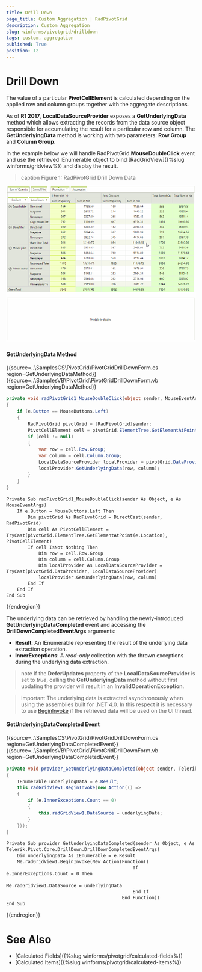 ```yaml
---
title: Drill Down
page_title: Custom Aggregation | RadPivotGrid
description: Custom Aggregation
slug: winforms/pivotgrid/drilldown
tags: custom, aggregation
published: True
position: 12
---
```


# Drill Down

The value of a particular __PivotCellElement__ is calculated depending on the applied row and column groups together with the aggregate descriptions.

As of __R1 2017__, __LocalDataSourceProvider__ exposes a __GetUnderlyingData__ method which allows extracting the records from the data source object responsible for accumulating the result for a particular row and column. The __GetUnderlyingData__ method is working with two parameters: __Row Group__ and __Column Group__.

In the example below we will handle RadPivotGrid.__MouseDoubleClick__ event and use the retrieved IEnumerable object to bind [RadGridView]({%slug winforms/gridview%}) and display the result.

>caption Figure 1: RadPivotGrid Drill Down Data

![pivotgrid-drilldown 001](images/pivotgrid-drilldown001.gif)

#### GetUnderlyingData Method

{{source=..\SamplesCS\PivotGrid\PivotGridDrillDownForm.cs region=GetUnderlyingDataMethod}} 
{{source=..\SamplesVB\PivotGrid\PivotGridDrillDownForm.vb region=GetUnderlyingDataMethod}}
````C#
private void radPivotGrid1_MouseDoubleClick(object sender, MouseEventArgs e)
{
    if (e.Button == MouseButtons.Left)
    {
        RadPivotGrid pivotGrid = (RadPivotGrid)sender;
        PivotCellElement cell = pivotGrid.ElementTree.GetElementAtPoint(e.Location) as PivotCellElement;
        if (cell != null)
        {
            var row = cell.Row.Group;
            var column = cell.Column.Group;
            LocalDataSourceProvider localProvider = pivotGrid.DataProvider as LocalDataSourceProvider;
            localProvider.GetUnderlyingData(row, column);
        }
    }
}

````
````VB.NET
Private Sub radPivotGrid1_MouseDoubleClick(sender As Object, e As MouseEventArgs)
    If e.Button = MouseButtons.Left Then
        Dim pivotGrid As RadPivotGrid = DirectCast(sender, RadPivotGrid)
        Dim cell As PivotCellElement = TryCast(pivotGrid.ElementTree.GetElementAtPoint(e.Location), PivotCellElement)
        If cell IsNot Nothing Then
            Dim row = cell.Row.Group
            Dim column = cell.Column.Group
            Dim localProvider As LocalDataSourceProvider = TryCast(pivotGrid.DataProvider, LocalDataSourceProvider)
            localProvider.GetUnderlyingData(row, column)
        End If
    End If
End Sub

````



{{endregion}}

The underlying data can be retrieved by handling the newly-introduced __GetUnderlyingDataCompleted__ event and accessing the __DrillDownCompletedEventArgs__ arguments:

* __Result__: An IEnumerable representing the result of the underlying data extraction operation.
* __InnerExceptions__: A *read-only* collection with the thrown exceptions during the underlying data extraction.

>note If the __DeferUpdates__ property of the __LocalDataSourceProvider__ is set to *true*, calling the __GetUnderlyingData__ method without first updating the provider will result in an __InvalidOperationException__.

>important The underlying data is extracted asynchronously when using the assemblies built for .NET 4.0. In this respect it is necessary to use [BeginInvoke](https://msdn.microsoft.com/en-us/library/a06c0dc2(v=vs.110).aspx) if the retrieved data will be used on the UI thread.

#### GetUnderlyingDataCompleted Event

{{source=..\SamplesCS\PivotGrid\PivotGridDrillDownForm.cs region=GetUnderlyingDataCompletedEvent}} 
{{source=..\SamplesVB\PivotGrid\PivotGridDrillDownForm.vb region=GetUnderlyingDataCompletedEvent}}
````C#
private void provider_GetUnderlyingDataCompleted(object sender, Telerik.Pivot.Core.DrillDown.DrillDownCompletedEventArgs e)
{
    IEnumerable underlyingData = e.Result;
    this.radGridView1.BeginInvoke(new Action(() =>
    {
        if (e.InnerExceptions.Count == 0)
        {
            this.radGridView1.DataSource = underlyingData;
        }
    }));
}

````
````VB.NET
Private Sub provider_GetUnderlyingDataCompleted(sender As Object, e As Telerik.Pivot.Core.DrillDown.DrillDownCompletedEventArgs)
    Dim underlyingData As IEnumerable = e.Result
    Me.radGridView1.BeginInvoke(New Action(Function()
                                               If e.InnerExceptions.Count = 0 Then
                                                   Me.radGridView1.DataSource = underlyingData
                                               End If
                                           End Function))
End Sub

````



{{endregion}}

# See Also

* [Calculated Fields]({%slug winforms/pivotgrid/calculated-fields%})
* [Calculated Items]({%slug winforms/pivotgrid/calculated-items%})